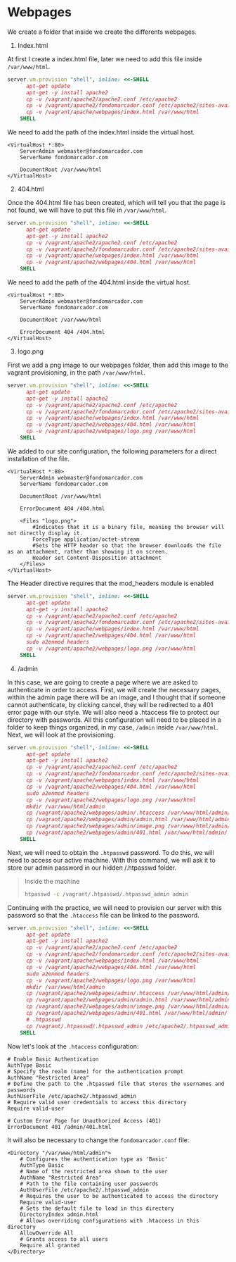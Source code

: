 # Webpages
We create a folder that inside we create the differents webpages.
1. Index.html

At first I create a index.html file, later we need to add this file inside `/var/www/html`.

```ruby
server.vm.provision "shell", inline: <<-SHELL
      apt-get update
      apt-get -y install apache2
      cp -v /vagrant/apache2/apache2.conf /etc/apache2
      cp -v /vagrant/apache2/fondomarcador.conf /etc/apache2/sites-available
      cp -v /vagrant/apache/webpages/index.html /var/www/html
    SHELL
```

We need to add the path of the index.html inside the virtual host.

```apacheconf
<VirtualHost *:80>
    ServerAdmin webmaster@fondomarcador.com
    ServerName fondomarcador.com

    DocumentRoot /var/www/html
</VirtualHost>
```

2. 404.html

Once the 404.html file has been created, which will tell you that the page is not found, we will have to put this file in `/var/www/html`.

```ruby
server.vm.provision "shell", inline: <<-SHELL
      apt-get update
      apt-get -y install apache2
      cp -v /vagrant/apache2/apache2.conf /etc/apache2
      cp -v /vagrant/apache2/fondomarcador.conf /etc/apache2/sites-available
      cp -v /vagrant/apache/webpages/index.html /var/www/html
      cp -v /vagrant/apache2/webpages/404.html /var/www/html 
    SHELL
```

We need to add the path of the 404.html inside the virtual host.

```apacheconf
<VirtualHost *:80>
    ServerAdmin webmaster@fondomarcador.com
    ServerName fondomarcador.com

    DocumentRoot /var/www/html

    ErrorDocument 404 /404.html
</VirtualHost>
```

3. logo.png

First we add a png image to our webpages folder, then add this image to the vagrant provisioning, in the path `/var/www/html`.

```ruby
server.vm.provision "shell", inline: <<-SHELL
      apt-get update
      apt-get -y install apache2
      cp -v /vagrant/apache2/apache2.conf /etc/apache2
      cp -v /vagrant/apache2/fondomarcador.conf /etc/apache2/sites-available
      cp -v /vagrant/apache/webpages/index.html /var/www/html
      cp -v /vagrant/apache2/webpages/404.html /var/www/html
      cp -v /vagrant/apache2/webpages/logo.png /var/www/html 
    SHELL
```

We added to our site configuration, the following parameters for a direct installation of the file.

```apacheconf
<VirtualHost *:80>
    ServerAdmin webmaster@fondomarcador.com
    ServerName fondomarcador.com

    DocumentRoot /var/www/html

    ErrorDocument 404 /404.html

    <Files "logo.png">
        #Indicates that it is a binary file, meaning the browser will not directly display it.
        ForceType application/octet-stream
        #Sets the HTTP header so that the browser downloads the file as an attachment, rather than showing it on screen.
        Header set Content-Disposition attachment
    </Files>
</VirtualHost>
```

The Header directive requires that the mod_headers module is enabled

```ruby
server.vm.provision "shell", inline: <<-SHELL
      apt-get update
      apt-get -y install apache2
      cp -v /vagrant/apache2/apache2.conf /etc/apache2
      cp -v /vagrant/apache2/fondomarcador.conf /etc/apache2/sites-available
      cp -v /vagrant/apache/webpages/index.html /var/www/html
      cp -v /vagrant/apache2/webpages/404.html /var/www/html
      sudo a2enmod headers 
      cp -v /vagrant/apache2/webpages/logo.png /var/www/html 
    SHELL
```

4. /admin

In this case, we are going to create a page where we are asked to authenticate in order to access. First, we will create the necessary pages, within the admin page there will be an image, and I thought that if someone cannot authenticate, by clicking cancel, they will be redirected to a 401 error page with our style. We will also need a .htaccess file to protect our directory with passwords. All this configuration will need to be placed in a folder to keep things organized, in my case, `/admin` inside `/var/www/html`. Next, we will look at the provisioning.

```ruby
server.vm.provision "shell", inline: <<-SHELL
      apt-get update
      apt-get -y install apache2
      cp -v /vagrant/apache2/apache2.conf /etc/apache2
      cp -v /vagrant/apache2/fondomarcador.conf /etc/apache2/sites-available
      cp -v /vagrant/apache/webpages/index.html /var/www/html
      cp -v /vagrant/apache2/webpages/404.html /var/www/html
      sudo a2enmod headers 
      cp -v /vagrant/apache2/webpages/logo.png /var/www/html 
      mkdir /var/www/html/admin
      cp /vagrant/apache2/webpages/admin/.htaccess /var/www/html/admin/
      cp /vagrant/apache2/webpages/admin/admin.html /var/www/html/admin/
      cp /vagrant/apache2/webpages/admin/image.png /var/www/html/admin/
      cp /vagrant/apache2/webpages/admin/401.html /var/www/html/admin/
    SHELL
```

Next, we will need to obtain the `.htpasswd` password. To do this, we will need to access our active machine. With this command, we will ask it to store our admin password in our hidden /.htpasswd folder.

> Inside the machine
>```bash
>htpasswd -c /vagrant/.htpasswd/.htpasswd_admin admin
>```

Continuing with the practice, we will need to provision our server with this password so that the `.htaccess` file can be linked to the password.

```ruby
server.vm.provision "shell", inline: <<-SHELL
      apt-get update
      apt-get -y install apache2
      cp -v /vagrant/apache2/apache2.conf /etc/apache2
      cp -v /vagrant/apache2/fondomarcador.conf /etc/apache2/sites-available
      cp -v /vagrant/apache/webpages/index.html /var/www/html
      cp -v /vagrant/apache2/webpages/404.html /var/www/html
      sudo a2enmod headers 
      cp -v /vagrant/apache2/webpages/logo.png /var/www/html 
      mkdir /var/www/html/admin
      cp /vagrant/apache2/webpages/admin/.htaccess /var/www/html/admin/
      cp /vagrant/apache2/webpages/admin/admin.html /var/www/html/admin/
      cp /vagrant/apache2/webpages/admin/image.png /var/www/html/admin/
      cp /vagrant/apache2/webpages/admin/401.html /var/www/html/admin/
      # .htpasswd
      cp /vagrant/.htpasswd/.htpasswd_admin /etc/apache2/.htpasswd_admin
    SHELL
```

Now let's look at the `.htaccess` configuration:

```apacheconf
# Enable Basic Authentication
AuthType Basic
# Specify the realm (name) for the authentication prompt
AuthName "Restricted Area"
# Define the path to the .htpasswd file that stores the usernames and passwords
AuthUserFile /etc/apache2/.htpasswd_admin
# Require valid user credentials to access this directory
Require valid-user

# Custom Error Page for Unauthorized Access (401)
ErrorDocument 401 /admin/401.html
```

It will also be necessary to change the `fondomarcador.conf` file:

```apacheconf
<Directory "/var/www/html/admin">
    # Configures the authentication type as 'Basic'
    AuthType Basic
    # Name of the restricted area shown to the user
    AuthName "Restricted Area"
    # Path to the file containing user passwords
    AuthUserFile /etc/apache2/.htpasswd_admin
    # Requires the user to be authenticated to access the directory
    Require valid-user
    # Sets the default file to load in this directory
    DirectoryIndex admin.html
    # Allows overriding configurations with .htaccess in this directory
    AllowOverride All
    # Grants access to all users
    Require all granted
</Directory>
```